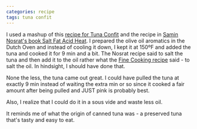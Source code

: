 ```yaml
---
categories: recipe
tags: tuna confit
---
```

I used a mashup of this [recipe for Tuna Confit](/recipes/Master-Recipe-for-Tuna-Confit.html) and the recipe in [Samin Nosrat's book Salt Fat Acid Heat](https://www.saltfatacidheat.com/). I prepared the olive oil aromatics in the Dutch Oven and instead of cooling it down, I kept it at 150ºF and added the tuna and cooked it for 9 min and a bit. The Nosrat recipe said to salt the tuna and then add it to the oil rather what the [Fine Cooking recipe](/recipes/Master-Recipe-for-Tuna-Confit.html) said - to salt the oil. In hindsight, I should have done that.

None the less, the tuna came out great. I could have pulled the tuna at exactly 9 min instead of waiting the extra min or so since it cooked a fair amount after being pulled and JUST pink is probably best.

Also, I realize that I could do it in a sous vide and waste less oil.

It reminds me of what the origin of canned tuna was - a preserved tuna that's tasty and easy to eat.